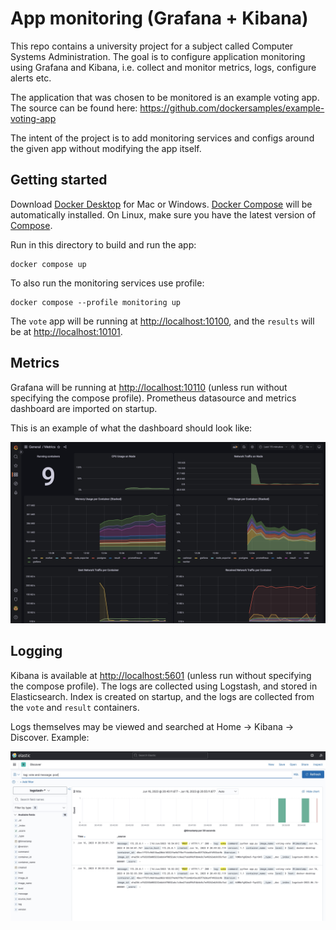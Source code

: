# App monitoring (Grafana + Kibana)

This repo contains a university project for a subject called Computer Systems Administration. The goal is to configure application monitoring using Grafana and Kibana, i.e. collect and monitor metrics, logs, configure alerts etc.

The application that was chosen to be monitored is an example voting app. The source can be found here:
https://github.com/dockersamples/example-voting-app

The intent of the project is to add monitoring services and configs around the given app without modifying the app itself.

## Getting started

Download [Docker Desktop](https://www.docker.com/products/docker-desktop) for Mac or Windows. [Docker Compose](https://docs.docker.com/compose) will be automatically installed. On Linux, make sure you have the latest version of [Compose](https://docs.docker.com/compose/install/).

Run in this directory to build and run the app:

```shell
docker compose up
```

To also run the monitoring services use profile:

```shell
docker compose --profile monitoring up
```

The `vote` app will be running at [http://localhost:10100](http://localhost:10100), and the `results` will be at [http://localhost:10101](http://localhost:10101).


## Metrics

Grafana will be running at [http://localhost:10110](http://localhost:10110) (unless run without specifying the compose profile).
Prometheus datasource and metrics dashboard are imported on startup.

This is an example of what the dashboard should look like:

![Grafana dashboad](./misc/img/grafana_dashboard_example.jpeg)

## Logging

Kibana is available at [http://localhost:5601](http://localhost:5601) (unless run without specifying the compose profile). The logs are collected using Logstash, and stored in Elasticsearch. Index is created on startup, and the logs are collected from the `vote` and `result` containers.

Logs themselves may be viewed and searched at Home -> Kibana -> Discover. Example:

![Kibana logs](./misc/img/kibana_logs_example.jpeg)
